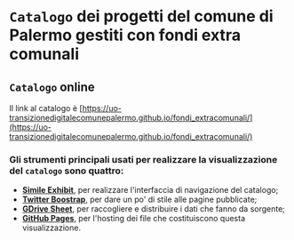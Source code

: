 # `Catalogo` dei progetti del comune di Palermo gestiti con fondi extra comunali 


## `Catalogo` online 
Il link al catalogo è [https://uo-transizionedigitalecomunepalermo.github.io/fondi_extracomunali/](https://uo-transizionedigitalecomunepalermo.github.io/fondi_extracomunali/)

### Gli strumenti principali usati per realizzare la visualizzazione del `catalogo` sono quattro:
- [**Simile Exhibit**](http://www.simile-widgets.org/exhibit3/), per realizzare l'interfaccia di navigazione del catalogo;
- [**Twitter Boostrap**](http://getbootstrap.com/), per dare un po' di stile alle pagine pubblicate;
- [**GDrive Sheet**](https://www.google.com/sheets/about/), per raccogliere e distribuire i dati che fanno da sorgente;
- [**GitHub Pages**](https://pages.github.com/), per l'hosting dei file che costituiscono questa visualizzazione.
